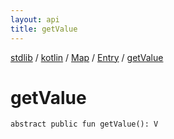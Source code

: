 ```yaml
---
layout: api
title: getValue
---
```

[stdlib](../../../index.md) / [kotlin](../../index.md) / [Map](../index.md) / [Entry](index.md) / [getValue](getValue.md)

# getValue

```
abstract public fun getValue(): V
```
